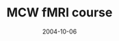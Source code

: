---
title: "MCW fMRI course"
project_id: 
date: 2004-10-06
conference_id: ""
presenters:
   - peter_bandettini
summary: "<p>MCW fMRI course, Milwaukee, WI.</p>"
file: /assets/presentations/T153.pdf
filename: T153.pdf
layout: presentation
---